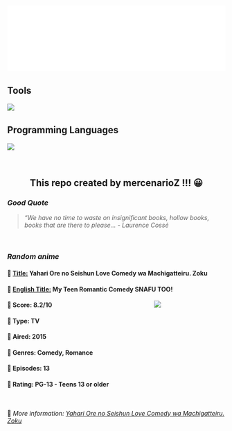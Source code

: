 
<img src="svg/nai.svg" />

<p>
  <h2>Tools</h2>
  <a href="https://skillicons.dev">
    <img src="https://skillicons.dev/icons?i=git,bash,vim,ubuntu,tensorflow,pytorch,docker,raspberrypi" />
  </a>

  <br />

  <h2>Programming Languages</h2>

  <a href="https://skillicons.dev">
    <img src="https://skillicons.dev/icons?i=python,c,cpp" />
  </a>
</p>

<br />

<h2 align="center">This repo created by mercenarioZ !!! 😀</h2>
<h3><i>Good Quote</i></h3>

<blockquote>
<i>
“We have no time to waste on insignificant books, hollow books, books that are there to please... - Laurence Cossé
</i>
</blockquote>

<br />

<h3><i>Random anime</i></h3>

<h4>
  <strong>🥭 <u>Title:</u></strong> Yahari Ore no Seishun Love Comedy wa Machigatteiru. Zoku
</h4>

<h4>🌿 <u>English Title:</u> My Teen Romantic Comedy SNAFU TOO!</h4>

<img align="right" width="165" src=https://cdn.myanimelist.net/images/anime/11/75376.jpg />

<h4>🌱 Score: 8.2/10</h4>

<h4>🌲 Type: TV</h4>

<h4>🌴 Aired: 2015</h4>

<h4>🌵 Genres: Comedy, Romance</h4>

<h4>🥑 Episodes: 13</h4>

<h4>🍏 Rating: PG-13 - Teens 13 or older</h4>

<br />

🍂 *More information: [Yahari Ore no Seishun Love Comedy wa Machigatteiru. Zoku](https://myanimelist.net/anime/23847/Yahari_Ore_no_Seishun_Love_Comedy_wa_Machigatteiru_Zoku)*
    